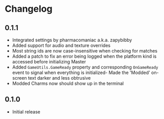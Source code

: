 # Changelog

## 0.1.1
- Integrated settings by pharmacomaniac a.k.a. zapybibby
- Added support for audio and texture overrides
- Most string ids are now case-insensitive when checking for matches
- Added a patch to fix an error being logged when the platform kind is accessed before initializing Master
- Added `GameUtils.GameReady` property and corresponding `OnGameReady` event to signal when everything is initialized- Made the 'Modded' on-screen text darker and less obtrusive
- Modded Charms now should show up in the terminal

## 0.1.0
- Initial release